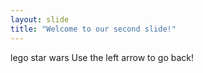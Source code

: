 ```yaml
---
layout: slide
title: "Welcome to our second slide!"
---
```

lego star wars
Use the left arrow to go back!
